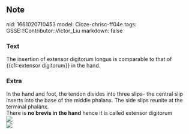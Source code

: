 ## Note
nid: 1661020710453
model: Cloze-chrisc-ff04e
tags: GSSE::!Contributor::Victor_Liu
markdown: false

### Text
The insertion of extensor digitorum longus is comparable to that of {{c1::extensor digitorum}} in the hand.

### Extra
<div>
  In the hand and foot, the tendon divides into three slips- the
  central slip inserts into the base of the middle phalanx. The
  side slips reunite at the terminal phalanx.
</div>
<div>
  There is <b>no brevis in the hand</b> hence it is called extensor
  digitorum
</div><img src=
"paste-7e85c0c5ea0b51a4a35e0d5c0f6a41777161d945.jpg">
<div><img src="17b4000b490a4ed39de5053de9c8ea45.jpg"></div>
